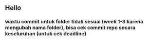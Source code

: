 ## Hello

### waktu commit untuk folder tidak sesuai (week 1-3 karena mengubah nama folder), bisa cek commit repo secara keseluruhan (untuk cek deadline)
